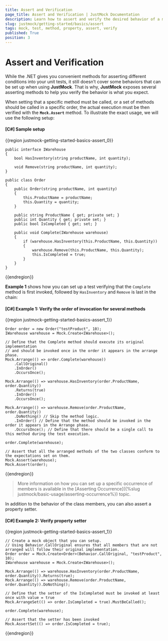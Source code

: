 ```yaml
---
title: Assert and Verification
page_title: Assert and Verification | JustMock Documentation
description: Learn how to assert and verify the desired behavior of a mocked object using JustMock.
slug: justmock/getting-started/basics/assert
tags: mock, test, method, property, assert, verify
published: True
position: 3
---
```


# Assert and Verification

While the .NET gives you convenient methods for asserting different conditions into your unit tests, it still doesn’t cover some behaviors that can be set up when using **JustMock**. That is why, **JustMock** exposes several asserting methods to help you verify the behavior is what you expect.

When setting that a specific method must be called, or a set of methods should be called in a specific order, the actual execution must be then verified with the **`Mock.Assert`** method. To illustrate the exact usage, we will use the following setup: 

#### [C#] Sample setup

{{region justmock-getting-started-basics-assert_0}}

    public interface IWarehouse
    {
        bool HasInventory(string productName, int quantity);
     
        void Remove(string productName, int quantity);
    }
     
    public class Order
    {
        public Order(string productName, int quantity)
        {
            this.ProductName = productName;
            this.Quantity = quantity;
        }
     
        public string ProductName { get; private set; }
        public int Quantity { get; private set; }
        public bool IsCompleted { get; set; }
     
        public void Complete(IWarehouse warehouse)
        {
            if (warehouse.HasInventory(this.ProductName, this.Quantity))
            {
                warehouse.Remove(this.ProductName, this.Quantity);
                this.IsCompleted = true;
            }
        }
    }
{{endregion}}

**Example 1** shows how you can set up a test verifying that the `Complete` method is first invoked, followed by `HasInventory` and `Remove` is last in the chain:

#### [C#] Example 1: Verify the order of invocation for several methods

{{region justmock-getting-started-basics-assert_1}}

    Order order = new Order("testProduct", 10);
    IWarehouse warehouse = Mock.Create<IWarehouse>();
     
    // Define that the Complete method should execute its original implementation
    // and should be invoked once in the order it appears in the arrange phase.
    Mock.Arrange(() => order.Complete(warehouse))
        .CallOriginal()
        .InOrder()
        .OccursOnce();
     
    Mock.Arrange(() => warehouse.HasInventory(order.ProductName, order.Quantity))
        .Returns(true)
        .InOrder()
        .OccursOnce();
     
    Mock.Arrange(() => warehouse.Remove(order.ProductName, order.Quantity))
        .DoNothing() // Skip the method logic.
        .InOrder() // Define that the method should be invoked in the order it appears in the Arrange phase.
        .OccursOnce(); // Define that there should be a single call to this method during the test execution.
     
    order.Complete(warehouse);
     
    // Assert that all the arranged methods of the two classes conform to the expectations set on them.
    Mock.Assert(warehouse); 
    Mock.Assert(order); 
{{endregion}}

>More information on how you can set up a specific occurrence of members is available in the [Asserting Occurrence]({%slug justmock/basic-usage/asserting-occurrence%}) topic.

In addition to the behavior of the class members, you can also assert a property setter.

#### [C#] Example 2: Verify property setter

{{region justmock-getting-started-basics-assert_1}}

    // Create a mock object that you can setup.
    // Using Behavior.CallOriginal ensures that all members that are not arranged will follow their original implementation.
    Order order = Mock.Create<Order>(Behavior.CallOriginal, "testProduct", 10);
    IWarehouse warehouse = Mock.Create<IWarehouse>();
     
    Mock.Arrange(() => warehouse.HasInventory(order.ProductName, order.Quantity)).Returns(true);
    Mock.Arrange(() => warehouse.Remove(order.ProductName, order.Quantity)).DoNothing();
                           
    // Define that the setter of the IsCompleted must be invoked at least once with value = true
    Mock.ArrangeSet(() => order.IsCompleted = true).MustBeCalled();
     
    order.Complete(warehouse);
     
    // Assert that the setter has been invoked
    Mock.AssertSet(() => order.IsCompleted = true);
{{endregion}}

